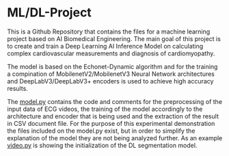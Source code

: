 # ML/DL-Project

This is a Github Repository that contains the files for a machine learning project based on AI Biomedical Engineering. The main goal of this project is to create and train a Deep Learning AI Inference Model on calculating complex cardiovascular measurements and diagnosis of cardiomyopathy. 

The model is based on the Echonet-Dynamic algorithm and for the training a compination of MobilenetV2/MobilenetV3 Neural Network architectures and DeepLabV3/DeepLabV3+ encoders is used to achieve high accuracy results.

The [model.py](https://github.com/George-Sakellariou/Machine-Learning-Project/blob/main/model.py) contains the code and comments for the preprocessing of the input data of ECG videos, the training of the model accordingly to the architecture and encoder that is being used and the extraction of the result in CSV document file. For the purpose of this experimental demonstration the files included on the model.py exist, but in order to simplify the explanation of the model they are not being analyzed further.
As an example [video.py](https://github.com/George-Sakellariou/Machine-Learning-Project/blob/main/video.py) is showing the initialization of the DL segmentation model.
